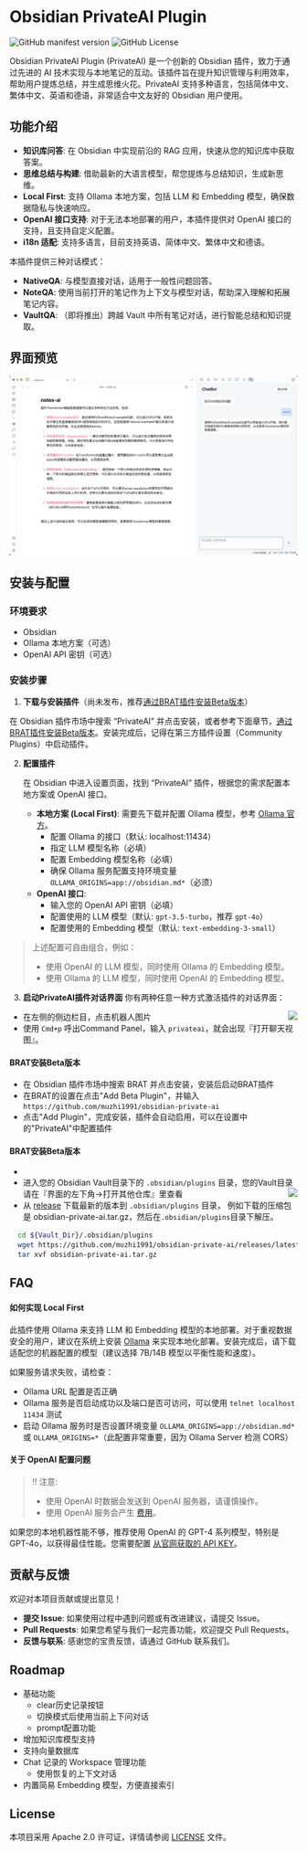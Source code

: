 # Obsidian PrivateAI Plugin

![GitHub manifest version](https://img.shields.io/github/manifest-json/v/muzhi1991/obsidian-private-ai)
![GitHub License](https://img.shields.io/github/license/muzhi1991/obsidian-private-ai)

Obsidian PrivateAI Plugin (PrivateAI) 是一个创新的 Obsidian 插件，致力于通过先进的 AI 技术实现与本地笔记的互动。该插件旨在提升知识管理与利用效率，帮助用户提炼总结，并生成思维火花。PrivateAI 支持多种语言，包括简体中文、繁体中文、英语和德语，非常适合中文友好的 Obsidian 用户使用。

## 功能介绍

* **知识库问答**: 在 Obsidian 中实现前沿的 RAG 应用，快速从您的知识库中获取答案。
* **思维总结与构建**: 借助最新的大语言模型，帮您提炼与总结知识，生成新思维。
* **Local First**: 支持 Ollama 本地方案，包括 LLM 和 Embedding 模型，确保数据隐私与快速响应。
* **OpenAI 接口支持**: 对于无法本地部署的用户，本插件提供对 OpenAI 接口的支持，且支持自定义配置。
* **i18n 适配**: 支持多语言，目前支持英语、简体中文、繁体中文和德语。

本插件提供三种对话模式：

* **NativeQA**: 与模型直接对话，适用于一般性问题回答。
* **NoteQA**: 使用当前打开的笔记作为上下文与模型对话，帮助深入理解和拓展笔记内容。
* **VaultQA**: （即将推出）跨越 Vault 中所有笔记对话，进行智能总结和知识提取。

## 界面预览

![App Screenshot](./screenshots/main.png)

## 安装与配置

### 环境要求

- Obsidian
- Ollama 本地方案（可选）
- OpenAI API 密钥（可选）

### 安装步骤

1. **下载与安装插件**（尚未发布，推荐[通过BRAT插件安装Beta版本](#brat安装beta版本)）

  在 Obsidian 插件市场中搜索 “PrivateAI” 并点击安装，或者参考下面章节，[通过BRAT插件安装Beta版本](#brat安装beta版本)。安装完成后，记得在第三方插件设置（Community Plugins）中启动插件。

2. **配置插件**

   在 Obsidian 中进入设置页面，找到 “PrivateAI” 插件，根据您的需求配置本地方案或 OpenAI 接口。

   - **本地方案 (Local First)**: 需要先下载并配置 Ollama 模型，参考 [Ollama 官方](https://ollama.com/)。
     - 配置 Ollama 的接口（默认: localhost:11434）
     - 指定 LLM 模型名称（必填）
     - 配置 Embedding 模型名称（必填）
     - 确保 Ollama 服务配置支持环境变量 `OLLAMA_ORIGINS=app://obsidian.md*`（必须）
   - **OpenAI 接口**:
     - 输入您的 OpenAI API 密钥（必填）
     - 配置使用的 LLM 模型（默认: `gpt-3.5-turbo`，推荐 `gpt-4o`）
     - 配置使用的 Embedding 模型（默认: `text-embedding-3-small`）

> 上述配置可自由组合，例如：
> * 使用 OpenAI 的 LLM 模型，同时使用 Ollama 的 Embedding 模型。
> * 使用 Ollama 的 LLM 模型，同时使用 OpenAI 的 Embedding 模型。

3. **启动PrivateAI插件对话界面**
你有两种任意一种方式激活插件的对话界面：
* 在左侧的侧边栏目，点击机器人图片 <img style="float: right;" src="https://api.iconify.design/lucide:bot.svg">
* 使用 `Cmd+p` 呼出Command Panel，输入 `privateai`，就会出现『打开聊天视图』。


#### BRAT安装Beta版本
  
* 在 Obsidian 插件市场中搜索 BRAT 并点击安装，安装后启动BRAT插件
* 在BRAT的设置在点击"Add Beta Plugin"，并输入 `https://github.com/muzhi1991/obsidian-private-ai`
* 点击"Add Plugin"，完成安装，插件会自动启用，可以在设置中的"PrivateAI"中配置插件

#### BRAT安装Beta版本
* 
* 进入您的 Obsidian Vault目录下的 `.obsidian/plugins` 目录，您的Vault目录请在『界面的左下角->打开其他仓库』里查看 <img style="float: right;" src="https://publish-01.obsidian.md/access/f786db9fac45774fa4f0d8112e232d67/Attachments/icons/obsidian-icon-vault-switcher.svg">
* 从 [release](https://github.com/muzhi1991/obsidian-private-ai/releases/latest) 下载最新的版本到 `.obsidian/plugins` 目录， 例如下载的压缩包是 obsidian-private-ai.tar.gz，然后在`.obsidian/plugins`目录下解压。

```bash
  cd ${Vault_Dir}/.obsidian/plugins
  wget https://github.com/muzhi1991/obsidian-private-ai/releases/latest/download/obsidian-private-ai.tar.gz -O obsidian-private-ai.tar.gz
  tar xvf obsidian-private-ai.tar.gz
```

## FAQ

#### 如何实现 Local First

此插件使用 Ollama 来支持 LLM 和 Embedding 模型的本地部署。对于重视数据安全的用户，建议在系统上安装 [Ollama](https://ollama.com/) 来实现本地化部署。安装完成后，请下载适配您的机器配置的模型（建议选择 7B/14B 模型以平衡性能和速度）。

如果服务请求失败，请检查：
* Ollama URL 配置是否正确
* Ollama 服务是否启动成功以及端口是否可访问，可以使用 `telnet localhost 11434` 测试
* 启动 Ollama 服务时是否设置环境变量 `OLLAMA_ORIGINS=app://obsidian.md*` 或 `OLLAMA_ORIGINS=*`（此配置非常重要，因为 Ollama Server 检测 CORS）

#### 关于 OpenAI 配置问题

> !! 注意:
> * 使用 OpenAI 时数据会发送到 OpenAI 服务器，请谨慎操作。
> * 使用 OpenAI 服务会产生 [费用](https://openai.com/api/pricing)。

如果您的本地机器性能不够，推荐使用 OpenAI 的 GPT-4 系列模型，特别是 GPT-4o，以获得最佳性能。您需要配置 [从官网获取的 API KEY](https://platform.openai.com/account/api-keys)。

## 贡献与反馈

欢迎对本项目贡献或提出意见！

- **提交 Issue**: 如果使用过程中遇到问题或有改进建议，请提交 Issue。
- **Pull Requests**: 如果您希望与我们一起完善功能，欢迎提交 Pull Requests。
- **反馈与联系**: 感谢您的宝贵反馈，请通过 GitHub 联系我们。

## Roadmap
- 基础功能
  - clear历史记录按钮
  - 切换模式后使用当前上下问对话
  - prompt配置功能
- 增加知识库模型支持
- 支持向量数据库
- Chat 记录的 Workspace 管理功能
  - 使用恢复的上下文对话
- 内置简易 Embedding 模型，方便直接索引

## License

本项目采用 Apache 2.0 许可证，详情请参阅 [LICENSE](./LICENSE) 文件。